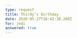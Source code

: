 ```yaml
---
type: request
title: Thirdy’s birthday
date: 2020-05-27T16:42:38.260Z
for: jedi
answered: true
---
```

